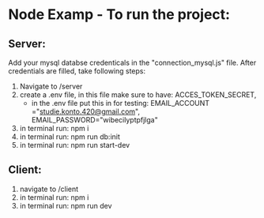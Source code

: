 # Node Examp - To run the project:

## Server:

Add your mysql databse credenticals in the "connection_mysql.js" file.
After credentials are filled, take following steps:

1. Navigate to /server
2. create a .env file, in this file make sure to have: ACCES_TOKEN_SECRET,
   - in the .env file put this in for testing: EMAIL_ACCOUNT ="studie.konto.420@gmail.com",
     EMAIL_PASSWORD="wibecilyptpfjlga"
3. in terminal run: npm i
4. in terminal run: npm run db:init
5. in terminal run: npm run start-dev

## Client:

1. navigate to /client
2. in terminal run: npm i
3. in terminal run: npm run dev
